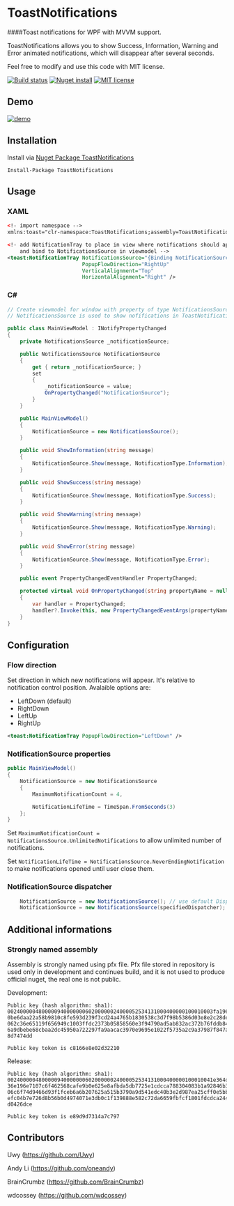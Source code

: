 # ToastNotifications
####Toast notifications for WPF with MVVM support.

ToastNotifications allows you to show Success, Information, Warning and Error animated notifications, which will disappear after several seconds.

Feel free to modify and use this code with MIT license.

[![Build status](https://ci.appveyor.com/api/projects/status/xk2e7g0nxfh5v92q?svg=true)](https://ci.appveyor.com/project/raflop/toastnotifications)  [![Nuget install](https://img.shields.io/badge/nuget-install-green.svg)](https://www.nuget.org/packages/ToastNotifications/) [![MIT license](https://img.shields.io/badge/mit-license-blue.svg)](https://github.com/raflop/ToastNotifications/blob/master/LICENSE)

## Demo

[![demo](http://devcrew.pl/github/toastnotifications/demo.gif)](http://devcrew.pl/github/toastnotifications/demo.gif)

## Installation

Install via [Nuget Package ToastNotifications](https://www.nuget.org/packages/ToastNotifications/)

```
Install-Package ToastNotifications
```

## Usage

### XAML

```xml
<!- import namespace -->
xmlns:toast="clr-namespace:ToastNotifications;assembly=ToastNotifications"

<!- add NotificationTray to place in view where notifications should appear
    and bind to NotificationsSource in viewmodel -->
<toast:NotificationTray NotificationsSource="{Binding NotificationSource}"
                        PopupFlowDirection="RightUp"
                        VerticalAlignment="Top"
                        HorizontalAlignment="Right" />
```

### C&#35;

```csharp
// Create viewmodel for window with property of type NotificationsSource.
// NotificationsSource is used to show nofifications in ToastNotifications control

public class MainViewModel : INotifyPropertyChanged
{
    private NotificationsSource _notificationSource;

    public NotificationsSource NotificationSource
    {
        get { return _notificationSource; }
        set
        {
            _notificationSource = value;
            OnPropertyChanged("NotificationSource");
        }
    }

    public MainViewModel()
    {
        NotificationSource = new NotificationsSource();
    }

    public void ShowInformation(string message)
    {
        NotificationSource.Show(message, NotificationType.Information);
    }

    public void ShowSuccess(string message)
    {
        NotificationSource.Show(message, NotificationType.Success);
    }

    public void ShowWarning(string message)
    {
        NotificationSource.Show(message, NotificationType.Warning);
    }

    public void ShowError(string message)
    {
        NotificationSource.Show(message, NotificationType.Error);
    }

    public event PropertyChangedEventHandler PropertyChanged;

    protected virtual void OnPropertyChanged(string propertyName = null)
    {
        var handler = PropertyChanged;
        handler?.Invoke(this, new PropertyChangedEventArgs(propertyName));
    }
}
```

## Configuration

### Flow direction

Set direction in which new notifications will appear. It's relative to notification control position.
Avalaible options are:

* LeftDown  (default)
* RightDown
* LeftUp
* RightUp

```xml
<toast:NotificationTray PopupFlowDirection="LeftDown" />
```

### NotificationSource properties

```csharp
public MainViewModel()
{
    NotificationSource = new NotificationsSource
    {
        MaximumNotificationCount = 4,

        NotificationLifeTime = TimeSpan.FromSeconds(3)
    };
}
```

Set `MaximumNotificationCount = NotificationsSource.UnlimitedNotifications` to allow unlimited number of notifications.

Set `NotificationLifeTime = NotificationsSource.NeverEndingNotification` to make notifications opened until user close them.

### NotificationSource dispatcher

```csharp
    NotificationSource = new NotificationsSource(); // use default Dispatcher.CurrentDispatcher
    NotificationSource = new NotificationsSource(specifiedDispatcher); // use different dispatcher
```



## Additional informations

### Strongly named assembly
Assembly is strongly named using pfx file. Pfx file stored in repository is used only in development and continues build, and it is not used to produce official nuget, the real one is not public.

Development:
```sha1
Public key (hash algorithm: sha1):
002400000480000094000000060200000024000052534131000400000100010003fa196e46deb8
0be6daa22a58b9810c8fe593d239f3cd24a4765b1830538c3d7f98b5386d03e8e2c28def79c571
062c36e65119f656949c1003ffdc2373b05858560e3f94790ad5ab832ac372b76fddb84ca36530
6a9dbebe68cbaa2dc45950a722297fa9aacac3970e9695e1022f5735a2c9a37987f847a86dde47
8d7474dd

Public key token is c8166e8e02d32210
```
Release:
```sha1
Public key (hash algorithm: sha1):
002400000480000094000000060200000024000052534131000400000100010041e364d228daad
36e196e7107c6f462568cafe9b0e625e8afbda5db7725e1cdcca788304083b1a92846b372e002c
06c6f74d9466d93f1fceb6a6b207625a515b3790a9d541edc40b3e2d987ea25cff0e5bb9208046
efc04b7e726d8b56b0d4974071e3db0c1f139888e582c72da6659fbfcf1801fdcdca2449013ae5
d0426dce

Public key token is e89d9d7314a7c797
```

## Contributors

Uwy (https://github.com/Uwy)

Andy Li (https://github.com/oneandy)

BrainCrumbz (https://github.com/BrainCrumbz)

wdcossey (https://github.com/wdcossey)
